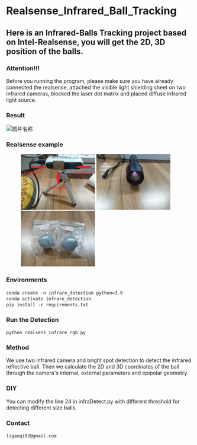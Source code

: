 # Realsense_Infrared_Ball_Tracking
## Here is an Infrared-Balls Tracking project based on Intel-Realsense, you will get the 2D, 3D position of the balls.

### Attention!!!
Before you running the program, please make sure you have already connected the realsense, attached the visible light shielding sheet on two infrared cameras, blocked the laser dot matrix and placed diffuse infrared light source.

### Result
<img src="./detectResult.gif" width = "400" height = "250" alt="图片名称"/>

### Realsense example
<figure class="third">
<img src="./realsense_diy.jpg" width = "200" height = "150" alt="图片名称"/>
<img src="./flashlight.jpg" width = "200" height = "150" alt="图片名称"/>
<img src="./balls.jpg" width = "200" height = "150" alt="图片名称"/>
</figure>

### Environments
```
conda create -n infrare_detection python=3.9
conda activate infrare_detection
pip install -r requirements.txt
```

### Run the Detection
```
python realsens_infrare_rgb.py
```

### Method
We use two infrared camera and bright spot detection to detect the infrared reflective ball.
Then we calculate the 2D and 3D coordinates of the ball through the camera's internal, external parameters and epipolar geometry.

### DIY
You can modify the line 24 in infraDetect.py with different threshold for detecting different size balls.

### Contact
```
ligaoqi02@gmail.com
```